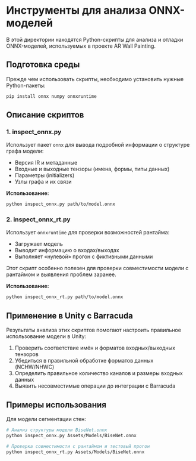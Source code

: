 # Инструменты для анализа ONNX-моделей

В этой директории находятся Python-скрипты для анализа и отладки ONNX-моделей, используемых в проекте AR Wall Painting.

## Подготовка среды

Прежде чем использовать скрипты, необходимо установить нужные Python-пакеты:

```bash
pip install onnx numpy onnxruntime
```

## Описание скриптов

### 1. inspect_onnx.py

Использует пакет `onnx` для вывода подробной информации о структуре графа модели:
- Версия IR и метаданные
- Входные и выходные тензоры (имена, формы, типы данных)
- Параметры (initializers)
- Узлы графа и их связи

**Использование:**
```bash
python inspect_onnx.py path/to/model.onnx
```

### 2. inspect_onnx_rt.py

Использует `onnxruntime` для проверки возможностей рантайма:
- Загружает модель
- Выводит информацию о входах/выходах
- Выполняет «нулевой» прогон с фиктивными данными

Этот скрипт особенно полезен для проверки совместимости модели с рантаймом и выявления проблем заранее.

**Использование:**
```bash
python inspect_onnx_rt.py path/to/model.onnx
```

## Применение в Unity с Barracuda

Результаты анализа этих скриптов помогают настроить правильное использование модели в Unity:

1. Проверить соответствие имён и форматов входных/выходных тензоров
2. Убедиться в правильной обработке форматов данных (NCHW/NHWC)
3. Определить правильное количество каналов и размеры входных данных
4. Выявить несовместимые операции до интеграции с Barracuda

## Примеры использования

Для модели сегментации стен:

```bash
# Анализ структуры модели BiseNet.onnx
python inspect_onnx.py Assets/Models/BiseNet.onnx

# Проверка совместимости с рантаймом и тестовый прогон
python inspect_onnx_rt.py Assets/Models/BiseNet.onnx
``` 